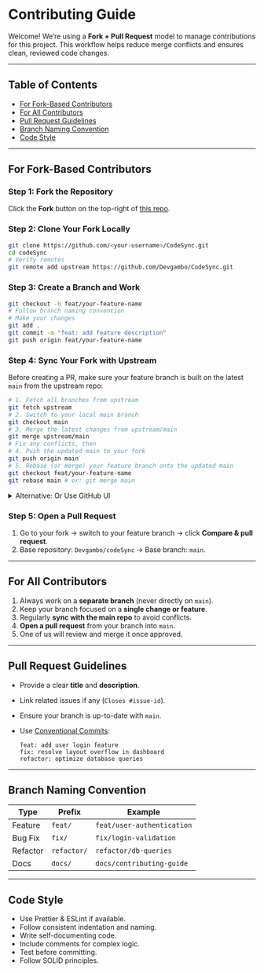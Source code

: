 # Contributing Guide

Welcome! We’re using a **Fork + Pull Request** model to manage contributions for this project. This workflow helps reduce merge conflicts and ensures clean, reviewed code changes.

---

## Table of Contents

- [For Fork-Based Contributors](#for-fork-based-contributors)
- [For All Contributors](#for-all-contributors)
- [Pull Request Guidelines](#pull-request-guidelines)
- [Branch Naming Convention](#branch-naming-convention)
- [Code Style](#code-style)

---

## For Fork-Based Contributors

### Step 1: Fork the Repository

Click the **Fork** button on the top-right of [this repo](https://github.com/adithya-adee/hackverse).

### Step 2: Clone Your Fork Locally

```bash
git clone https://github.com/<your-username>/CodeSync.git
cd codeSync
# Verify remotes
git remote add upstream https://github.com/Devgambo/CodeSync.git
``` 

### Step 3: Create a Branch and Work

```bash
git checkout -b feat/your-feature-name
# Follow branch naming convention
# Make your changes
git add .
git commit -m "feat: add feature description"
git push origin feat/your-feature-name
```

### Step 4: Sync Your Fork with Upstream

Before creating a PR, make sure your feature branch is built on the latest `main` from the upstream repo:

```bash
# 1. Fetch all branches from upstream
git fetch upstream
# 2. Switch to your local main branch
git checkout main
# 3. Merge the latest changes from upstream/main
git merge upstream/main
# Fix any conflicts, then
# 4. Push the updated main to your fork
git push origin main
# 5. Rebase (or merge) your feature branch onto the updated main
git checkout feat/your-feature-name
git rebase main # or: git merge main
```

<details>
<summary>Alternative: Or Use GitHub UI</summary>

1. On your fork on GitHub, click the **Fetch upstream** button (above the file list).
2. Click **Fetch and merge** to sync your fork’s `main` with the original repo.
3. Pull the updated `main` locally:
   ```bash
   git pull origin main
   ```
4. Rebase or merge your feature branch onto the refreshed `main` as shown above.
</details>

### Step 5: Open a Pull Request

1. Go to your fork → switch to your feature branch → click **Compare & pull request**.
2. Base repository: `Devgambo/codeSync` → Base branch: `main`.

---

## For All Contributors

1. Always work on a **separate branch** (never directly on `main`).
2. Keep your branch focused on a **single change or feature**.
3. Regularly **sync with the main repo** to avoid conflicts.
4. **Open a pull request** from your branch into `main`.
5. One of us will review and merge it once approved.

---

## Pull Request Guidelines

- Provide a clear **title** and **description**.
- Link related issues if any (`Closes #issue-id`).
- Ensure your branch is up-to-date with `main`.
- Use [Conventional Commits](https://www.conventionalcommits.org/):

  ```
  feat: add user login feature
  fix: resolve layout overflow in dashboard
  refactor: optimize database queries
  ```

---

## Branch Naming Convention

| Type     | Prefix      | Example                    |
| -------- | ----------- | -------------------------- |
| Feature  | `feat/`     | `feat/user-authentication` |
| Bug Fix  | `fix/`      | `fix/login-validation`     |
| Refactor | `refactor/` | `refactor/db-queries`      |
| Docs     | `docs/`     | `docs/contributing-guide`  |

---

## Code Style

- Use Prettier & ESLint if available.
- Follow consistent indentation and naming.
- Write self-documenting code.
- Include comments for complex logic.
- Test before committing.
- Follow SOLID principles.
